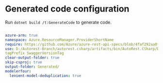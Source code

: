 # Generated code configuration

Run `dotnet build /t:GenerateCode` to generate code.

``` yaml

azure-arm: true
namespace: Azure.ResourceManager.ProviderShortName
require: https://github.com/Azure/azure-rest-api-specs/blob/4faf292aa0f76fd1cfc2a4085c69391d79ada56e/specification/ProviderNameMappingPrefixProviderNameMappingSuffix/resource-manager/readme.md
use: D:/Autorest-Branch/autorest.csharp/artifacts/bin/AutoRest.CSharp/Debug/netcoreapp3.1/
tagPrefix SwaggerVersionTag
clear-output-folder: true
skip-csproj: true
output-folder: Generated/
modelerfour:
  lenient-model-deduplication: true

```